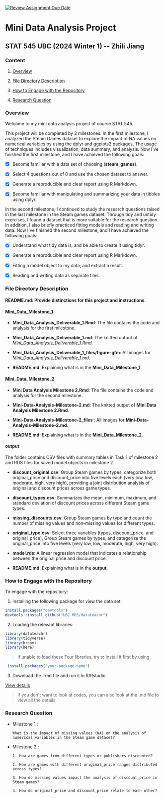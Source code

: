 [![Review Assignment Due Date](https://classroom.github.com/assets/deadline-readme-button-22041afd0340ce965d47ae6ef1cefeee28c7c493a6346c4f15d667ab976d596c.svg)](https://classroom.github.com/a/SCrOVOnU)

# Mini Data Analysis Project

## STAT 545 UBC (2024 Winter 1) -- Zhili Jiang

### Content 

1. [Overview](#overview)
  
2. [File Directory Description](#file-directory-description)
  
3. [How to Engage with the Repository](#how-to-engage-with-the-repository)
  
4. [Research Question](#research-question)
  

### Overview 
Welcome to my mini data analysis project of course STAT 545. 

This project will be completed by 2 milestones. In the first milestone, I analyzed the Steam Games dataset to explore the impact of NA values on numerical variables by using the dplyr and ggplots2 packages. The usage of techniques includes visualization, data summary, and analysis. Now I've finished the first milestone, and I have achieved the following goals:

- [x] Become familiar with a data set of choosing (**steam_games**).
- [x] Select 4 questions out of 8 and use the chosen dataset to answer.
- [x] Generate a reproducible and clear report using R Markdown.
- [x] Become familiar with manipulating and summarizing your data in tibbles using dplyr.


In the second milestone, I continued to study the research questions raised in the last milestone in the Steam games dataset. Through tidy and untidy exercises, I found a dataset that is more suitable for the research question. In addition, I also briefly practiced fitting models and reading and writing data. Now I've finished the second milestone, and I have achieved the following goals:

- [x] Understand what tidy data is, and be able to create it using tidyr.
- [x] Generate a reproducible and clear report using R Markdown.
- [x] Fitting a model object to my data, and extract a result.
- [x] Reading and writing data as separate files.



### File Directory Description

#### **README.md**: Provide distinctions for this project and instructions.


#### **Mini_Data_Milestone_1**


* **Mini_Data_Analysis_Deliverable_1.Rmd**: The file contains the code and analysis for the first milestone.

* **Mini_Data_Analysis_Deliverable_1.md**: The knitted output of *Mini_Data_Analysis_Deliverable_1.Rmd*.

* **Mini_Data_Analysis_Deliverable_1_files/figure-gfm**: All images for *Mini_Data_Analysis_Deliverable_1.md*.

* **README.md**: Explaining what is in the **Mini_Data_Milestone_1**.

#### **Mini_Data_Milestone_2**

* **Mini Data Analysis Milestone 2.Rmd**: The file contains the code and analysis for the second milestone.

* **Mini-Data-Analysis-Milestone-2.md**: The knitted output of **Mini Data Analysis Milestone 2.Rmd**.

* **Mini-Data-Analysis-Milestone-2_files** : All images for **Mini-Data-Analysis-Milestone-2.md**.

* **README.md**: Explaining what is in the **Mini_Data_Milestone_2**.


#### **output**
The folder contains CSV files with summary tables in Task 1 of milestone 2 and RDS files for saved model objects in milestone 2.

* **discount_original.csv**: Group Steam games by types, categorize both original_price and discount_price into five levels each (very low, low, moderate, high, very high), providing a joint distribution analysis of original and discount prices across game types.

* **discount_types.csv**: Summarizes the mean, minimum, maximum, and standard deviation of discount prices across different Steam game types.

* **missing_discounts.csv**: Group Steam games by type and count the number of missing values and non-missing values for different types.

* **original_type.csv**: Select three variables (types, discount_price, and original_price), Group Steam games by types, and categorize the original_price into five levels (very low, low, moderate, high, very high). 

* **model.rds**: A linear regression model that indicates a relationship between the original price and discount price.

* **README.md**: Explaining what is in the **output**.


### How to Engage with the Repository

To engage with the repository:

1. installing the following package for view the data set:
```R     
install.packages("devtools")
devtools::install_github("UBC-MDS/datateachr")
 ```
      
2. Loading the relevant libraries:

```R     
library(datateachr)
library(tidyverse)
library(broom)
library(here)
```
> If unable to load these Four libraries, try to install it first by using 

```R
 install.packages("your-package-name")
 ```

3. Download the .rmd file and run it in R/Rstudio. 

[View details](https://docs.github.com/en/repositories/creating-and-managing-repositories/cloning-a-repository)

> If you don't want to look at codes, you can also look at the .md file to view all the details.

### Research Question

* Milestone 1 : 

      What is the impact of missing values (NA) on the analysis of numerical variables in the Steam game dataset?

* Milestone 2 :  
                              
      1. How are games from different types or publishers discounted?

      2. How are games with different original_price ranges distributed across types? 
                              
      3. How do missing values impact the analysis of discount_price in Steam games?
                              
      4. How do original_price and discount_price relate to each other?

